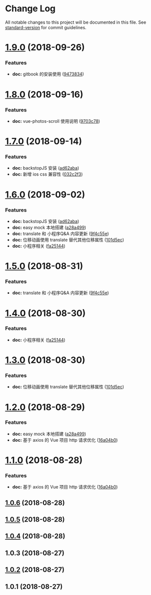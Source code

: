 # Change Log

All notable changes to this project will be documented in this file. See [standard-version](https://github.com/conventional-changelog/standard-version) for commit guidelines.

<a name="1.9.0"></a>
# [1.9.0](https://github.com/panmenglin/satellite-log/compare/v1.8.0...v1.9.0) (2018-09-26)


### Features

* **doc:** gitbook 的安装使用 ([9473834](https://github.com/panmenglin/satellite-log/commit/9473834))



<a name="1.8.0"></a>
# [1.8.0](https://github.com/panmenglin/satellite-log/compare/v1.7.0...v1.8.0) (2018-09-16)


### Features

* **doc:** vue-photos-scroll 使用说明 ([9703c78](https://github.com/panmenglin/satellite-log/commit/9703c78))



<a name="1.7.0"></a>
# [1.7.0](https://github.com/panmenglin/satellite-log/compare/v1.5.0...v1.7.0) (2018-09-14)


### Features

* **doc:** backstopJS 安装 ([ad62aba](https://github.com/panmenglin/satellite-log/commit/ad62aba))
* **doc:** 新增 ios css 兼容性 ([032c2f3](https://github.com/panmenglin/satellite-log/commit/032c2f3))



<a name="1.6.0"></a>
# [1.6.0](https://github.com/msxpan/satellite-log/compare/v1.1.0...v1.6.0) (2018-09-02)


### Features

* **doc:** backstopJS 安装 ([ad62aba](https://github.com/msxpan/satellite-log/commit/ad62aba))
* **doc:** easy mock 本地搭建 ([a28a499](https://github.com/msxpan/satellite-log/commit/a28a499))
* **doc:** translate 和 小程序Q&A 内容更新 ([9f4c55e](https://github.com/msxpan/satellite-log/commit/9f4c55e))
* **doc:** 位移动画使用 translate 替代其他位移属性 ([101d5ec](https://github.com/msxpan/satellite-log/commit/101d5ec))
* **doc:** 小程序相关 ([fa25144](https://github.com/msxpan/satellite-log/commit/fa25144))



<a name="1.5.0"></a>
# [1.5.0](https://github.com/panmenglin/satellite-log/compare/v1.4.0...v1.5.0) (2018-08-31)


### Features

* **doc:** translate 和 小程序Q&A 内容更新 ([9f4c55e](https://github.com/panmenglin/satellite-log/commit/9f4c55e))



<a name="1.4.0"></a>
# [1.4.0](https://github.com/msxpan/satellite-log/compare/v1.3.0...v1.4.0) (2018-08-30)


### Features

* **doc:** 小程序相关 ([fa25144](https://github.com/msxpan/satellite-log/commit/fa25144))



<a name="1.3.0"></a>
# [1.3.0](https://github.com/msxpan/satellite-log/compare/v1.2.0...v1.3.0) (2018-08-30)


### Features

* **doc:** 位移动画使用 translate 替代其他位移属性 ([101d5ec](https://github.com/msxpan/satellite-log/commit/101d5ec))



<a name="1.2.0"></a>
# [1.2.0](https://github.com/msxpan/satellite-log/compare/v1.0.6...v1.2.0) (2018-08-29)


### Features

* **doc:** easy mock 本地搭建 ([a28a499](https://github.com/msxpan/satellite-log/commit/a28a499))
* **doc:** 基于 axios 的 Vue 项目 http 请求优化 ([16a04b0](https://github.com/msxpan/satellite-log/commit/16a04b0))



<a name="1.1.0"></a>
# [1.1.0](https://github.com/msxpan/satellite-log/compare/v1.0.4...v1.1.0) (2018-08-28)


### Features

* **doc:** 基于 axios 的 Vue 项目 http 请求优化 ([16a04b0](https://github.com/msxpan/satellite-log/commit/16a04b0))



<a name="1.0.6"></a>
## [1.0.6](https://github.com/msxpan/satellite-log/compare/v1.0.5...v1.0.6) (2018-08-28)



<a name="1.0.5"></a>
## [1.0.5](https://github.com/msxpan/satellite-log/compare/v1.0.4...v1.0.5) (2018-08-28)



<a name="1.0.4"></a>
## [1.0.4](https://github.com/msxpan/satellite-log/compare/v1.0.3...v1.0.4) (2018-08-28)



<a name="1.0.3"></a>
## 1.0.3 (2018-08-27)



<a name="1.0.2"></a>
## [1.0.2](https://github.com/msxpan/satellite-log/compare/v1.0.1...v1.0.2) (2018-08-27)



<a name="1.0.1"></a>
## 1.0.1 (2018-08-27)
